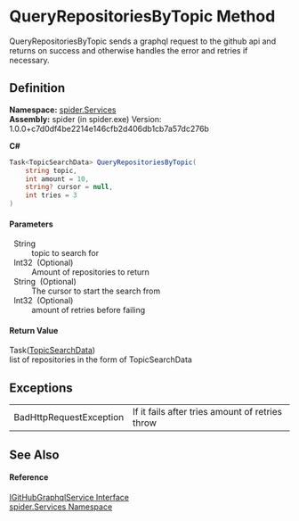 # QueryRepositoriesByTopic Method


QueryRepositoriesByTopic sends a graphql request to the github api and returns on success and otherwise handles the error and retries if necessary.



## Definition
**Namespace:** <a href="c6df77e0-28de-d4ed-9b46-1241a40828db">spider.Services</a>  
**Assembly:** spider (in spider.exe) Version: 1.0.0+c7d0df4be2214e146cfb2d406db1cb7a57dc276b

**C#**
``` C#
Task<TopicSearchData> QueryRepositoriesByTopic(
	string topic,
	int amount = 10,
	string? cursor = null,
	int tries = 3
)
```



#### Parameters
<dl><dt>  String</dt><dd>topic to search for</dd><dt>  Int32  (Optional)</dt><dd>Amount of repositories to return</dd><dt>  String  (Optional)</dt><dd>The cursor to start the search from</dd><dt>  Int32  (Optional)</dt><dd>amount of retries before failing</dd></dl>

#### Return Value
Task(<a href="b4d4132e-e6c4-c099-49e2-f9d56e64ca99">TopicSearchData</a>)  
list of repositories in the form of TopicSearchData

## Exceptions
<table>
<tr>
<td>BadHttpRequestException</td>
<td>If it fails after tries amount of retries throw</td></tr>
</table>

## See Also


#### Reference
<a href="49f43a60-85f7-cd01-153e-ca0b9cad4a78">IGitHubGraphqlService Interface</a>  
<a href="c6df77e0-28de-d4ed-9b46-1241a40828db">spider.Services Namespace</a>  
